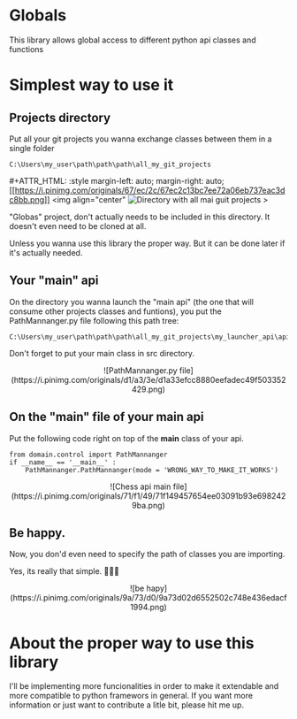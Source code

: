 # Globals
This library allows global access to different python api classes and functions

# Simplest way to use it

## Projects directory
  Put all your git projects you wanna exchange classes between them in a single folder
```
C:\Users\my_user\path\path\path\all_my_git_projects
```
#+ATTR_HTML: :style margin-left: auto; margin-right: auto;
[[https://i.pinimg.com/originals/67/ec/2c/67ec2c13bc7ee72a06eb737eac3dc8bb.png]]
<img align="center" ![Directory with all mai guit projects]() >


"Globas" project, don't actually needs to be included in this directory. It doesn't even need to be cloned at all.

Unless you wanna use this library the proper way. But it can be done later if it's actually needed.

## Your "main" api
  On the directory you wanna launch the "main api" (the one that will consume other projects classes and funtions), 
you put the PathMannanger.py file following this path tree:
```
C:\Users\my_user\path\path\path\all_my_git_projects\my_launcher_api\api\src\domain\control\PathMannanger.py
```
Don't forget to put your main class in src directory.

<div style="display:block;text-align:center">
  ![PathMannanger.py file](https://i.pinimg.com/originals/d1/a3/3e/d1a33efcc8880eefadec49f503352429.png)
</div>

## On the "main" file of your main api
  Put the following code right on top of the __main__ class of your api.
```
from domain.control import PathMannanger
if __name__ == '__main__' :
    PathMannanger.PathMannanger(mode = 'WRONG_WAY_TO_MAKE_IT_WORKS')
```

<div style="display:block;text-align:center">
  ![Chess api main file](https://i.pinimg.com/originals/71/f1/49/71f149457654ee03091b93e6982429ba.png)
</div>

## Be happy. 
Now, you don'd even need to specify the path of classes you are importing.

Yes, its really that simple. 🌈✨🎇

<div style="display:block;text-align:center">
  ![be hapy](https://i.pinimg.com/originals/9a/73/d0/9a73d02d6552502c748e436edacf1994.png)
</div>

# About the proper way to use this library
I'll be implementing more funcionalities in order to make it extendable and more compatible to python framewors in general.
If you want more information or just want to contribute a litle bit, please hit me up.
